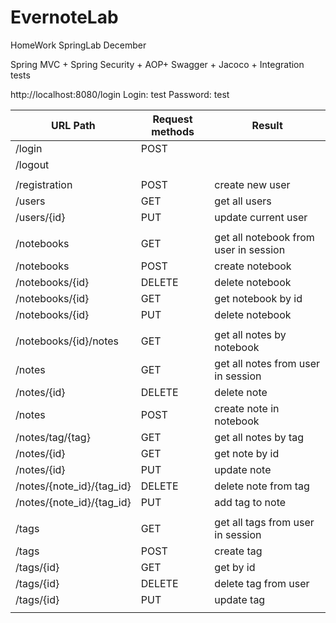# EvernoteLab
HomeWork SpringLab December

Spring MVC + Spring Security + AOP+ Swagger + Jacoco + Integration tests

http://localhost:8080/login
Login: test
Password: test

| URL Path                                 | Request methods | Result                                                           |
|------------------------------------------|-----------------|------------------------------------------------------------------|
| /login                                   | POST            |                                                                  |
| /logout                                  |                 |                                                                  |
|                                          |                 |                                                                  |
| /registration                            | POST            | create new user                                                  |
| /users                                   | GET             | get all users                                                    |
| /users/{id}                              | PUT             | update current user                                              |
|                                          |                 |                                                                  |
| /notebooks                               | GET             | get all notebook from user in session                            |
| /notebooks                               | POST            | create notebook                                                  |
| /notebooks/{id}                          | DELETE          | delete notebook                                                  |
| /notebooks/{id}                          | GET             | get notebook by id                                               |
| /notebooks/{id}                          | PUT             | delete notebook                                                  |
|                                          |                 |                                                                  |
| /notebooks/{id}/notes                    | GET             | get all notes by notebook                                        |
| /notes                                   | GET             | get all notes from user in session                               |
| /notes/{id}                              | DELETE          | delete note                                                      |
| /notes                                   | POST            | create note in notebook                                          |
| /notes/tag/{tag}                         | GET             | get all notes by tag                                             |
| /notes/{id}                              | GET             | get note by id                                                   |
| /notes/{id}                              | PUT             | update note                                                      |
| /notes/{note_id}/{tag_id}                | DELETE          | delete note from tag                                             |
| /notes/{note_id}/{tag_id}                | PUT             | add tag to note                                                  |
|                                          |                 |                                                                  |
| /tags                                    | GET             | get all tags from user in session                                |
| /tags                                    | POST            | create tag                                                       |
| /tags/{id}                               | GET             | get by id                                                        | 
| /tags/{id}                               | DELETE          | delete tag from user                                             | 
| /tags/{id}                               | PUT             | update tag                                                       |
|                                          |                 |                                                                  |
